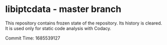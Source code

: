 # libiptcdata - master branch

This repository contains frozen state of the repository.
Its history is cleared. It is used only for static code
analysis with Codacy.

Commit Time: 1685539127